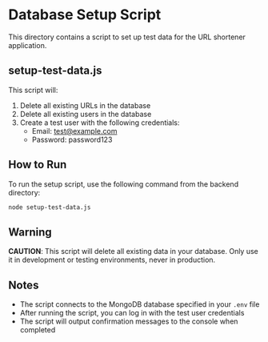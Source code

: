 # Database Setup Script

This directory contains a script to set up test data for the URL shortener application.

## setup-test-data.js

This script will:
1. Delete all existing URLs in the database
2. Delete all existing users in the database
3. Create a test user with the following credentials:
   - Email: test@example.com
   - Password: password123

## How to Run

To run the setup script, use the following command from the backend directory:

```bash
node setup-test-data.js
```

## Warning

**CAUTION**: This script will delete all existing data in your database. Only use it in development or testing environments, never in production.

## Notes

- The script connects to the MongoDB database specified in your `.env` file
- After running the script, you can log in with the test user credentials
- The script will output confirmation messages to the console when completed 